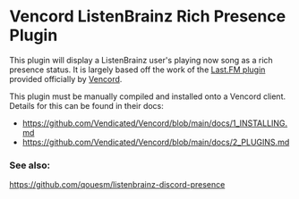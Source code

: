 # Vencord ListenBrainz Rich Presence Plugin

This plugin will display a ListenBrainz user's playing now song as a rich presence status.
It is largely based off the work of the [Last.FM plugin](https://github.com/Vendicated/Vencord/blob/main/src/plugins/lastfm.tsx) provided officially by [Vencord](https://vencord.dev/).

This plugin must be manually compiled and installed onto a Vencord client.
Details for this can be found in their docs:
- https://github.com/Vendicated/Vencord/blob/main/docs/1_INSTALLING.md
- https://github.com/Vendicated/Vencord/blob/main/docs/2_PLUGINS.md

### See also:
https://github.com/qouesm/listenbrainz-discord-presence
